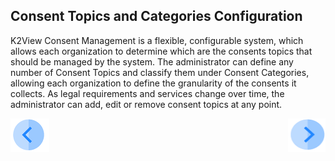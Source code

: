## Consent Topics and Categories Configuration

K2View Consent Management is a flexible, configurable system, which allows each organization to determine which are the consents topics that should be managed by the system. 
The administrator can define any number of Consent Topics and classify them under Consent Categories, allowing each organization to define the granularity of the consents it collects. 
As legal requirements and services change over time, the administrator can add, edit or remove consent topics at any point. 

[![Previous](/articles/DPM/images/Previous.png)](/articles/DPM/08_Consent_Management/01_Consent_Management_Overview.md)[<img align="right" width="60" height="54" src="/articles/DPM/images/Next.png">](/articles/DPM/08_Consent_Management/03_View_Consent_List.md)
